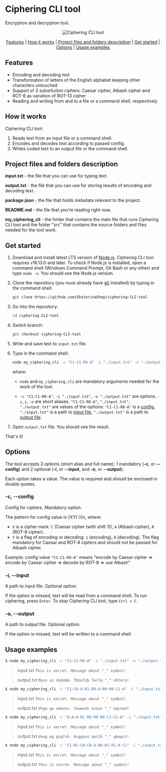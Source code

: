 # Ciphering CLI tool
Encryption and decryption tool.


<p align="center">
<img src="https://user-images.githubusercontent.com/77797681/141644772-8ffd3758-a03e-4ee2-b314-426afcb345bf.jpg" alt="Ciphering CLI tool"/>
</p>

<p align="center">
<a href="#features">Features</a> | <a href="#how-it-works">How it works</a> | <a href="#project-files-and-folders-description">Project files and folders description</a> | <a href="#get-started">Get started</a> | <a href="#options">Options</a> | <a href="#usage-examples">Usage examples</a>
</p>

## Features

- Encoding and decoding text
- Transformation of letters of the English alphabet keeping other characters untouched
- Support of 3 substitution ciphers: Caesar cipher, Atbash cipher and ROT-8 as variation of ROT-13 cipher
- Reading and writing from and to a file or a command shell, respectively

## How it works

Ciphering CLI tool:

1. Reads text from an input file or a command shell.
2. Encodes and decodes text according to passed config.
3. Writes coded text to an output file or the command shell.

## Project files and folders description

**input.txt** - the file that you can use for typing text.

**output.txt** - the file that you can use for storing results of encoding and decoding text.

**package.json** - the file that holds metadata relevant to the project.

**README.md** - the file that you're reading right now.

**my_ciphering_cli** - the folder that contains the main file that runs Ciphering CLI tool and the folder "src" that contains the source folders and files needed for the tool work.

## Get started

1. Download and install latest LTS version of [Node.js](https://nodejs.org/en/). Ciphering CLI tool requires v16.13.0 and later. To check if Node.js is installed, open a command shell (Windows Command Prompt, Git Bash or any other) and type `node -v`. You should see the Node.js version.

2. Clone the repository (you must already have [git](https://git-scm.com/downloads) installed) by typing in the command shell:

   ```sh
   git clone https://github.com/EkaterinaShep/ciphering-CLI-tool
   ```

3. Go into the repository:

   ```sh
   cd ciphering-CLI-tool
   ```

4. Switch branch:

   ```sh
   git checkout ciphering-CLI-tool
   ```

5. Write and save text to `input.txt` file.

6. Type in the command shell:

   ```sh
   node my_ciphering_cli -c "C1-C1-R0-A" -i "./input.txt" -o "./output.txt"
   ```

   where:
   
   * `node` and `my_ciphering_cli` are mandatory arguments needed for the work of the tool.
   
   * `-c "C1-C1-R0-A"`, `-i "./input.txt"`, `-o "./output.txt"` are options. `-c`, `i`, `-o` are short aliases. `"C1-C1-R0-A"`, `"./input.txt"`, `"./output.txt"` are values of the options: `"C1-C1-R0-A"` is a [config](#-c---config), `"./input.txt"` is a path to [input file](#-i---input), `"./output.txt"` is a path to [output file](#-o---output).

7. Open `output.txt` file. You should see the result.

That's it!

## Options

The tool accepts 3 options (short alias and full name): 1 mandatory (**-c**, or **--config**) and 2 optional (**-i**, or **--input**, and **-o**, or **--output**).

Each option takes a value. The value is required and should be enclosed in double quotes.

### -c, --config

Config for ciphers. Mandatory option.

The pattern for config value is {XY(-)}n, where:

- `X` is a cipher mark: `C` (Caesar cipher (with shift 1)), `A` (Atbash cipher), `R` (ROT-8 cipher).
- `Y` is a flag of encoding or decoding: `1` (encoding), `0` (decoding). The flag mandatory for Caesar and ROT-8 ciphers and should not be passed for Atbash cipher.

Example: config value `"C1-C1-R0-A"` means "encode by Caesar cipher => encode by Caesar cipher => decode by ROT-8 => use Atbash"

### -i, --input

A path to input file. Optional option.

If the option is missed, text will be read from a command shell. To run ciphering, press `Enter`. To stop Ciphering CLI tool, type `Ctrl + C`.

### -o, --output

A path to output file. Optional option.

If the option is missed, text will be written to a command shell.

## Usage examples

```sh
$ node my_ciphering_cli -c "C1-C1-R0-A" -i "./input.txt" -o "./output.txt"
```

> input.txt
> `This is secret. Message about "_" symbol!`

> output.txt
> `Myxn xn nbdobm. Tbnnfzb ferlm "_" nhteru!`

```sh
$ node my_ciphering_cli -c "C1-C0-A-R1-R0-A-R0-R0-C1-A" -i "./input.txt" -o "./output.txt"
```

> input.txt
> `This is secret. Message about "_" symbol!`

> output.txt
> `Vhgw gw wkmxkv. Ckwwoik onauv "_" wqcnad!`

```sh
$ node my_ciphering_cli -c "A-A-A-R1-R0-R0-R0-C1-C1-A" -i "./input.txt" -o "./output.txt"
```

> input.txt
> `This is secret. Message about "_" symbol!`

> output.txt
> `Hvwg wg gsqfsh. Asggous opcih "_" gmapcz!`

```sh
$ node my_ciphering_cli -c "C1-R1-C0-C0-A-R0-R1-R1-A-C1" -i "./input.txt" -o "./output.txt"
```

> input.txt
> `This is secret. Message about "_" symbol!`

> output.txt
> `This is secret. Message about "_" symbol!`
